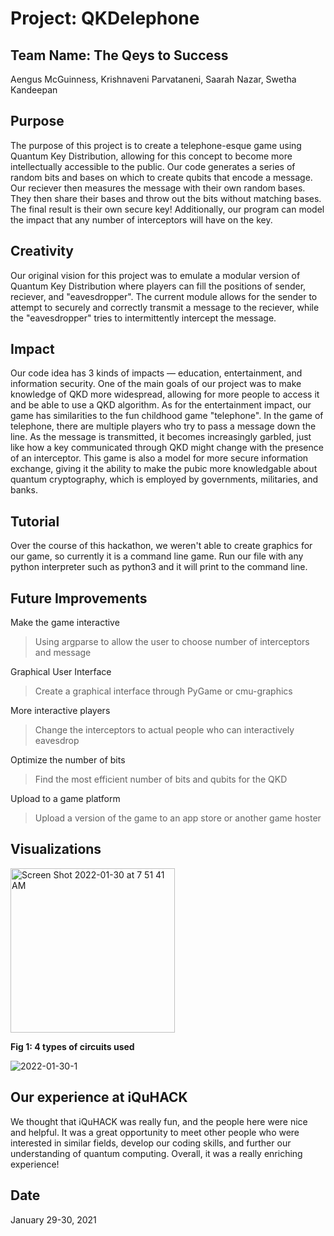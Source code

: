 # Project: QKDelephone

## Team Name: The Qeys to Success
Aengus McGuinness, Krishnaveni Parvataneni, Saarah Nazar, Swetha Kandeepan

## Purpose
The purpose of this project is to create a telephone-esque game using Quantum Key Distribution, allowing for this concept to become more intellectually accessible to the public. Our code generates a series of random bits and bases on which to create qubits that encode a message. Our reciever then measures the message with their own random bases. They then share their bases and throw out the bits without matching bases. The final result is their own secure key! Additionally, our program can model the impact that any number of interceptors will have on the key.

## Creativity
Our original vision for this project was to emulate a modular version of Quantum Key Distribution where players can fill the positions of sender, reciever, and "eavesdropper". The current module allows for the sender to attempt to securely and correctly transmit a message to the reciever, while the "eavesdropper" tries to intermittently intercept the message.

## Impact
Our code idea has 3 kinds of impacts — education, entertainment, and information security. One of the main goals of our project was to make knowledge of QKD more widespread, allowing for more people to access it and be able to use a QKD algorithm. As for the entertainment impact, our game has similarities to the fun childhood game "telephone". In the game of telephone, there are multiple players who try to pass a message down the line. As the message is transmitted, it becomes increasingly garbled, just like how a key communicated through QKD might change with the presence of an interceptor. This game is also a model for more secure information exchange, giving it the ability to make the pubic more knowledgable about quantum cryptography, which is employed by governments, militaries, and banks.

## Tutorial
Over the course of this hackathon, we weren't able to create graphics for our game, so currently it is a command line game. Run our file with any python interpreter such as python3 and it will print to the command line.

## Future Improvements
Make the game interactive
> Using argparse to allow the user to choose number of interceptors and message

Graphical User Interface
> Create a graphical interface through PyGame or cmu-graphics

More interactive players
> Change the interceptors to actual people who can interactively eavesdrop 

Optimize the number of bits
> Find the most efficient number of bits and qubits for the QKD

Upload to a game platform
> Upload a version of the game to an app store or another game hoster


## Visualizations 
<img width="263" alt="Screen Shot 2022-01-30 at 7 51 41 AM" src="https://user-images.githubusercontent.com/80733759/151706839-9d7ecc17-40f2-4646-bd10-63450ed9bd6f.png">

**Fig 1: 4 types of circuits used**

![2022-01-30-1](https://user-images.githubusercontent.com/80733759/151708026-35633f2a-2194-4a45-89ba-316eb509d699.png)

## Our experience at iQuHACK
We thought that iQuHACK was really fun, and the people here were nice and helpful. It was a great opportunity to meet other people who were interested in similar fields, develop our coding skills, and further our understanding of quantum computing. Overall, it was a really enriching experience!

## Date
January 29-30, 2021
